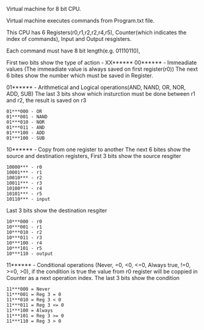 Virtual machine for 8 bit CPU.

Virtual machine executes commands from Program.txt file.

This CPU has 6 Registers(r0,r1,r2,r2,r4,r5), Counter(which indicates the index of commands), Input and Output resgisters. 

Each command must have 8 bit length(e.g. 01110110), 

First two bits show the type of action - XX******
00****** - Immeadiate values (The immeadiate value is always saved on first register(r0))
  The next 6 bites show the number which must be saved in Register.
  
01****** - Arithmetical and Logical operations(AND, NAND, OR, NOR, ADD, SUB)
  The last 3 bits show which insturction must be done between r1 and r2, the result is saved on r3 
  ```
  01***000 - OR
  01***001 - NAND
  01***010 - NOR
  01***011 - AND
  01***100 - ADD
  01***100 - SUB
  ```
  
10****** - Copy from one register to another
  The next 6 bites show the source and destination registers,
  First 3 bits show the source resgiter
  ```
  10000*** - r0
  10001*** - r1
  10010*** - r2
  10011*** - r3
  10100*** - r4
  10101*** - r5
  10110*** - input
  ```
  
  Last 3 bits show the destination resgiter
  ```
  10***000 - r0
  10***001 - r1
  10***010 - r2
  10***011 - r3
  10***100 - r4
  10***101 - r5
  10***110 - output
  ```
11****** - Conditional operations (Never, =0, <0, <=0, Always true, !=0, >=0, >0), if the condition is true the value from r0 register will be coppied in Counter as a next operation index.
  The last 3 bits show the condition
  ```
  11***000 = Never
  11***001 = Reg 3 = 0
  11***010 = Reg 3 < 0
  11***011 = Reg 3 <= 0
  11***100 = Always
  11***101 = Reg 3 >= 0
  11***110 = Reg 3 > 0
  ```
